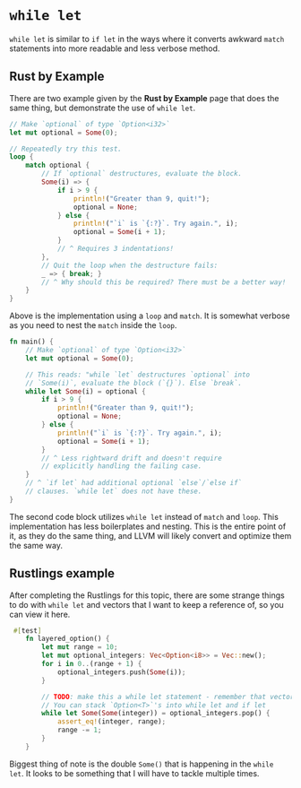 # `while let`

`while let` is similar to `if let` in the ways where it converts awkward `match` statements into more readable and less verbose method.

## Rust by Example

There are two example given by the **Rust by Example** page that does the same thing, but demonstrate the use of `while let`.

```rust
// Make `optional` of type `Option<i32>`
let mut optional = Some(0);

// Repeatedly try this test.
loop {
    match optional {
        // If `optional` destructures, evaluate the block.
        Some(i) => {
            if i > 9 {
                println!("Greater than 9, quit!");
                optional = None;
            } else {
                println!("`i` is `{:?}`. Try again.", i);
                optional = Some(i + 1);
            }
            // ^ Requires 3 indentations!
        },
        // Quit the loop when the destructure fails:
        _ => { break; }
        // ^ Why should this be required? There must be a better way!
    }
}

```

Above is the implementation using a `loop` and `match`. It is somewhat verbose as you need to nest the `match` inside the `loop`.

```rust
fn main() {
    // Make `optional` of type `Option<i32>`
    let mut optional = Some(0);

    // This reads: "while `let` destructures `optional` into
    // `Some(i)`, evaluate the block (`{}`). Else `break`.
    while let Some(i) = optional {
        if i > 9 {
            println!("Greater than 9, quit!");
            optional = None;
        } else {
            println!("`i` is `{:?}`. Try again.", i);
            optional = Some(i + 1);
        }
        // ^ Less rightward drift and doesn't require
        // explicitly handling the failing case.
    }
    // ^ `if let` had additional optional `else`/`else if`
    // clauses. `while let` does not have these.
}
```

The second code block utilizes `while let` instead of `match` and `loop`. This implementation has less boilerplates and nesting. This is the entire point of it, as they do the same thing, and LLVM will likely convert and optimize them the same way.

## Rustlings example

After completing the Rustlings for this topic, there are some strange things to do with `while let` and vectors that I want to keep a reference of, so you can view it here.

```rust
 #[test]
    fn layered_option() {
        let mut range = 10;
        let mut optional_integers: Vec<Option<i8>> = Vec::new();
        for i in 0..(range + 1) {
            optional_integers.push(Some(i));
        }

        // TODO: make this a while let statement - remember that vector.pop also adds another layer of Option<T>
        // You can stack `Option<T>`'s into while let and if let
        while let Some(Some(integer)) = optional_integers.pop() {
            assert_eq!(integer, range);
            range -= 1;
        }
    }
```

Biggest thing of note is the double `Some()` that is happening in the `while let`. It looks to be something that I will have to tackle multiple times.